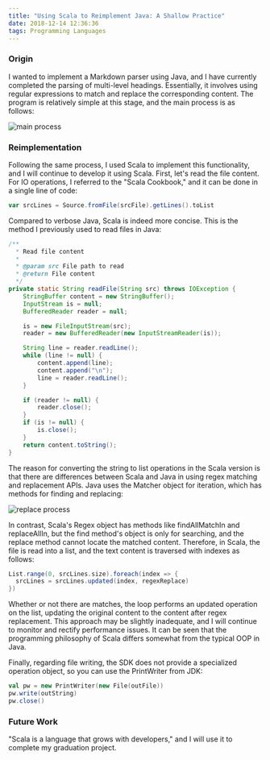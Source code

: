 ```yaml
---
title: "Using Scala to Reimplement Java: A Shallow Practice"
date: 2018-12-14 12:36:36
tags: Programming Languages
---
```


### Origin

I wanted to implement a Markdown parser using Java, and I have currently completed the parsing of multi-level headings. Essentially, it involves using regular expressions to match and replace the corresponding content. The program is relatively simple at this stage, and the main process is as follows:

![main process](mainProcess.png)

### Reimplementation

Following the same process, I used Scala to implement this functionality, and I will continue to develop it using Scala. First, let's read the file content. For IO operations, I referred to the "Scala Cookbook," and it can be done in a single line of code:

```scala
var srcLines = Source.fromFile(srcFile).getLines().toList
```

Compared to verbose Java, Scala is indeed more concise. This is the method I previously used to read files in Java:

```java
/**
  * Read file content
  *
  * @param src File path to read
  * @return File content
  */
private static String readFile(String src) throws IOException {
    StringBuffer content = new StringBuffer();
    InputStream is = null;
    BufferedReader reader = null;

    is = new FileInputStream(src);
    reader = new BufferedReader(new InputStreamReader(is));

    String line = reader.readLine();
    while (line != null) {
        content.append(line);
        content.append("\n");
        line = reader.readLine();
    }

    if (reader != null) {
        reader.close();
    }
    if (is != null) {
        is.close();
    }
    return content.toString();
}
```

The reason for converting the string to list operations in the Scala version is that there are differences between Scala and Java in using regex matching and replacement APIs. Java uses the Matcher object for iteration, which has methods for finding and replacing:

![replace process](replaceProcess.png)

In contrast, Scala's Regex object has methods like findAllMatchIn and replaceAllIn, but the find method's object is only for searching, and the replace method cannot locate the matched content. Therefore, in Scala, the file is read into a list, and the text content is traversed with indexes as follows:

```scala
List.range(0, srcLines.size).foreach(index => {
  srcLines = srcLines.updated(index, regexReplace)
})
```

Whether or not there are matches, the loop performs an updated operation on the list, updating the original content to the content after regex replacement. This approach may be slightly inadequate, and I will continue to monitor and rectify performance issues. It can be seen that the programming philosophy of Scala differs somewhat from the typical OOP in Java.

Finally, regarding file writing, the SDK does not provide a specialized operation object, so you can use the PrintWriter from JDK:

```scala
val pw = new PrintWriter(new File(outFile))
pw.write(outString)
pw.close()
```

### Future Work

"Scala is a language that grows with developers," and I will use it to complete my graduation project.
